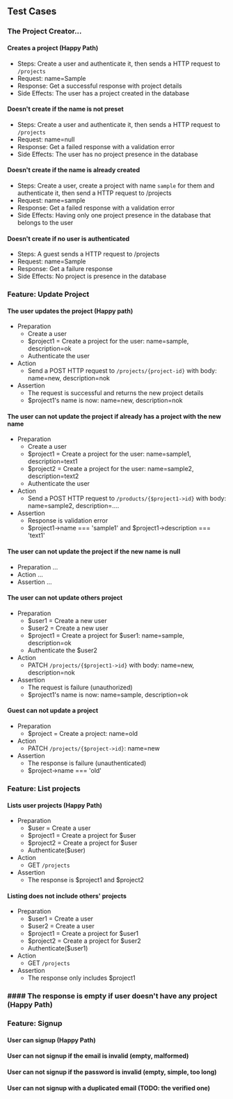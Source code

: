 ## Test Cases

### The Project Creator...

#### Creates a project (Happy Path)
- Steps: Create a user and authenticate it, then sends a HTTP request to `/projects`
- Request: name=Sample
- Response: Get a successful response with project details
- Side Effects: The user has a project created in the database

#### Doesn't create if the name is not preset
- Steps: Create a user and authenticate it, then sends a HTTP request to `/projects`
- Request: name=null
- Response: Get a failed response with a validation error
- Side Effects: The user has no project presence in the database

#### Doesn't create if the name is already created
- Steps: Create a user, create a project with name `sample` for them and authenticate it, then send a HTTP request to /projects
- Request: name=sample
- Response: Get a failed response with a validation error
- Side Effects: Having only one project presence in the database that belongs to the user

#### Doesn't create if no user is authenticated
- Steps: A guest sends a HTTP request to /projects
- Request: name=Sample
- Response: Get a failure response
- Side Effects: No project is presence in the database

### Feature: Update Project

#### The user updates the project (Happy path)
- Preparation
  - Create a user
  - $project1 = Create a project for the user: name=sample, description=ok
  - Authenticate the user
- Action
  - Send a POST HTTP request to `/projects/{project-id}` with body: name=new, description=nok
- Assertion
  - The request is successful and returns the new project details
  - $project1's name is now: name=new, description=nok

#### The user can not update the project if already has a project with the new name
- Preparation
    - Create a user
    - $project1 = Create a project for the user: name=sample1, description=text1
    - $project2 = Create a project for the user: name=sample2, description=text2
    - Authenticate the user
- Action
    - Send a POST HTTP request to `/products/{$project1->id}` with body: name=sample2, description=....
- Assertion
    - Response is validation error
    - $project1->name === 'sample1' and $project1->description === 'text1'

#### The user can not update the project if the new name is null
- Preparation
    ...
- Action
    ...
- Assertion
    ...

#### The user can not update others project
- Preparation
    - $user1 = Create a new user
    - $user2 = Create a new user
    - $project1 = Create a project for $user1: name=sample, description=ok
    - Authenticate the $user2
- Action
    - PATCH `/projects/{$project1->id}` with body: name=new, description=nok
- Assertion
    - The request is failure (unauthorized)
    - $project1's name is now: name=sample, description=ok

#### Guest can not update a project
- Preparation
  - $project = Create a project: name=old
- Action
  - PATCH `/projects/{$project->id}`: name=new
- Assertion
  - The response is failure (unauthenticated)
  - $project->name === 'old'

### Feature: List projects
#### Lists user projects (Happy Path)
- Preparation
  - $user = Create a user
  - $project1 = Create a project for $user
  - $project2 = Create a project for $user
  - Authenticate($user)
- Action
  - GET `/projects`
- Assertion
  - The response is $project1 and $project2
  
#### Listing does not include others' projects 
- Preparation
    - $user1 = Create a user
    - $user2 = Create a user
    - $project1 = Create a project for $user1
    - $project2 = Create a project for $user2
    - Authenticate($user1)
- Action
    - GET `/projects`
- Assertion
    - The response only includes $project1

### #### The response is empty if user doesn't have any project (Happy Path)

### Feature: Signup
#### User can signup (Happy Path)
#### User can not signup if the email is invalid (empty, malformed)
#### User can not signup if the password is invalid (empty, simple, too long)
#### User can not signup with a duplicated email (TODO: the verified one)

